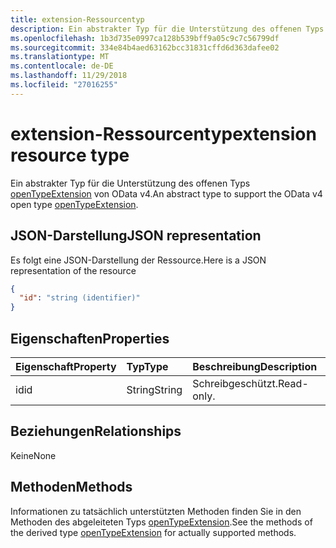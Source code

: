 ```yaml
---
title: extension-Ressourcentyp
description: Ein abstrakter Typ für die Unterstützung des offenen Typs openTypeExtension von OData v4.
ms.openlocfilehash: 1b3d735e0997ca128b539bff9a05c9c7c56799df
ms.sourcegitcommit: 334e84b4aed63162bcc31831cffd6d363dafee02
ms.translationtype: MT
ms.contentlocale: de-DE
ms.lasthandoff: 11/29/2018
ms.locfileid: "27016255"
---
```

# <a name="extension-resource-type"></a><span data-ttu-id="017a2-103">extension-Ressourcentyp</span><span class="sxs-lookup"><span data-stu-id="017a2-103">extension resource type</span></span>

<span data-ttu-id="017a2-104">Ein abstrakter Typ für die Unterstützung des offenen Typs [openTypeExtension](opentypeextension.md) von OData v4.</span><span class="sxs-lookup"><span data-stu-id="017a2-104">An abstract type to support the OData v4 open type [openTypeExtension](opentypeextension.md).</span></span>

## <a name="json-representation"></a><span data-ttu-id="017a2-105">JSON-Darstellung</span><span class="sxs-lookup"><span data-stu-id="017a2-105">JSON representation</span></span>

<span data-ttu-id="017a2-106">Es folgt eine JSON-Darstellung der Ressource.</span><span class="sxs-lookup"><span data-stu-id="017a2-106">Here is a JSON representation of the resource</span></span>

<!-- {
  "abstract": "true",
  "baseType": "microsoft.graph.entity",
  "blockType": "resource",
  "openType": true,
  "optionalProperties": [

  ],
  "@odata.type": "microsoft.graph.extension"
}-->

```json
{
  "id": "string (identifier)"
}

```
## <a name="properties"></a><span data-ttu-id="017a2-107">Eigenschaften</span><span class="sxs-lookup"><span data-stu-id="017a2-107">Properties</span></span>
| <span data-ttu-id="017a2-108">Eigenschaft</span><span class="sxs-lookup"><span data-stu-id="017a2-108">Property</span></span>     | <span data-ttu-id="017a2-109">Typ</span><span class="sxs-lookup"><span data-stu-id="017a2-109">Type</span></span>   |<span data-ttu-id="017a2-110">Beschreibung</span><span class="sxs-lookup"><span data-stu-id="017a2-110">Description</span></span>|
|:---------------|:--------|:----------|
|<span data-ttu-id="017a2-111">id</span><span class="sxs-lookup"><span data-stu-id="017a2-111">id</span></span>|<span data-ttu-id="017a2-112">String</span><span class="sxs-lookup"><span data-stu-id="017a2-112">String</span></span>| <span data-ttu-id="017a2-113">Schreibgeschützt.</span><span class="sxs-lookup"><span data-stu-id="017a2-113">Read-only.</span></span>|

## <a name="relationships"></a><span data-ttu-id="017a2-114">Beziehungen</span><span class="sxs-lookup"><span data-stu-id="017a2-114">Relationships</span></span>
<span data-ttu-id="017a2-115">Keine</span><span class="sxs-lookup"><span data-stu-id="017a2-115">None</span></span>


## <a name="methods"></a><span data-ttu-id="017a2-116">Methoden</span><span class="sxs-lookup"><span data-stu-id="017a2-116">Methods</span></span>

<span data-ttu-id="017a2-117">Informationen zu tatsächlich unterstützten Methoden finden Sie in den Methoden des abgeleiteten Typs [openTypeExtension](opentypeextension.md).</span><span class="sxs-lookup"><span data-stu-id="017a2-117">See the methods of the derived type [openTypeExtension](opentypeextension.md) for actually supported methods.</span></span>


<!-- uuid: 8fcb5dbc-d5aa-4681-8e31-b001d5168d79
2015-10-25 14:57:30 UTC -->
<!-- {
  "type": "#page.annotation",
  "description": "extension resource",
  "keywords": "",
  "section": "documentation",
  "tocPath": ""
}-->